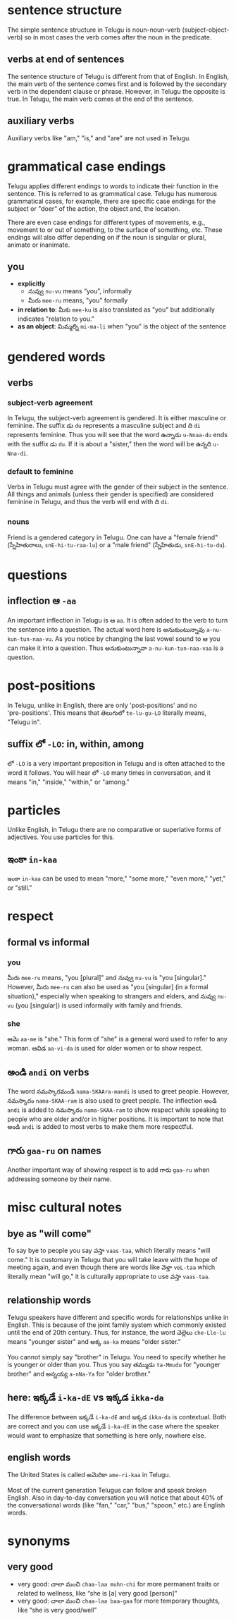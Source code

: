 # sentence structure

The simple sentence structure in Telugu is noun-noun-verb (subject-object-verb) so in most cases the verb comes after the noun in the predicate.

## verbs at end of sentences

The sentence structure of Telugu is different from that of English.  In English, the main verb of the sentence comes first and is followed by the secondary verb in the dependent clause or phrase.  However, in Telugu the opposite is true. In Telugu, the main verb comes at the end of the sentence.

## auxiliary verbs

Auxiliary verbs like "am," "is," and "are" are not used in Telugu.

# grammatical case endings

Telugu applies different endings to words to indicate their function in the sentence.  This is referred to as grammatical case.  Telugu has numerous grammatical cases, for example, there are specific case endings for the subject or "doer" of the action, the object and, the location.  

There are even case endings for different types of movements, e.g., movement to or out of something, to the surface of something, etc.  These endings will also differ depending on if the noun is singular or plural, animate or inanimate.

## you

- **explicitly**
    - నువ్వు `nu-vu` means “you”, informally
    - మీరు `mee-ru` means, "you" formally
- **in relation to**: మీకు `mee-ku` is also translated as "you" but additionally indicates "relation to you."
- **as an object**: మిమ్మల్ని `mi-ma-li` when "you" is the object of the sentence

# gendered words

## verbs

### subject-verb agreement

In Telugu, the subject-verb agreement is gendered. It is either masculine or feminine. The suffix డు `du` represents a masculine subject and ది `di` represents feminine. Thus you will see that the word ఉన్నాడు `u-Nnaa-du` ends with the suffix డు `du`. If it is about a "sister," then the word will be ఉన్నది `u-Nna-di`.

### default to feminine

Verbs in Telugu must agree with the gender of their subject in the sentence.  All things and animals (unless their gender is specified) are considered feminine in Telugu, and thus the verb will end with ది `di`.

### nouns

Friend is a gendered category in Telugu. One can have a "female friend" (స్నేహితురాలు, `snE-hi-tu-raa-lu`) or a "male friend" (స్నేహితుడు, `snE-hi-tu-du`).

# questions

## inflection ఆ `-aa`

An important inflection in Telugu is ఆ `aa`. It is often added to the verb to turn the sentence into a question. The actual word here is అనుకుంటున్నావు `a-nu-kun-tun-naa-vu`. As you notice by changing the last vowel sound to ఆ you can make it into a question. Thus అనుకుంటున్నావా `a-nu-kun-tun-naa-vaa` is a question.

# post-positions

In Telugu, unlike in English, there are only 'post-﻿positions' and no 'pre-﻿positions'. This means that తెలుగులో `te-lu-gu-LO` literally means, "Telugu in".

## suffix లో `-LO`: in, within, among

లో `-LO` is a very important preposition in Telugu and is often attached to the word it follows. You will hear లో `-LO` many times in conversation, and it means "in," "inside," "within," or "among.”

# particles

Unlike English, in Telugu there are no comparative or superlative forms of adjectives. You use particles for this.

## ఇంకా `in-kaa`

ఇంకా `in-kaa` can be used to mean "more," "some more," "even more," "yet," or "still.”

# respect

## formal vs informal

### you

మీరు `mee-ru` means, "you [plural]" and నువ్వు `nu-vu` is "you [singular]." However, మీరు `mee-ru` can also be used as "you [singular] (in a formal situation)," especially when speaking to strangers and elders, and నువ్వు `nu-vu` (you [singular]) is used informally with family and friends.

### she

ఆమె `aa-me` is "she."  This form of "she" is a general word used to refer to any woman.  ఆవిడ `aa-vi-da` is used for older women or to show respect.

## అండి `andi` on verbs

The word నమస్కారమండి `nama-SKAAra-mandi` is used to greet people. However, నమస్కారం `nama-SKAA-ram` is also used to greet people. The inflection అండి `andi` is added to నమస్కారం `nama-SKAA-ram` to show respect while speaking to people who are older and/or in higher positions.  It is important to note that అండి `andi` is added to most verbs to make them more respectful.

## గారు `gaa-ru` on names

Another important way of showing respect is to add గారు `gaa-ru` when addressing someone by their name.

# misc cultural notes

## bye as "will come"

To say bye to people you say వస్తా `vaas-taa`, which literally means "will come." It is customary in Telugu that you will take leave with the hope of meeting again, and even though there are words like వెళ్తా `veL-taa` which literally mean "will go," it is culturally appropriate to use వస్తా `vaas-taa`.

## relationship words

Telugu speakers have different and specific words for relationships unlike in English. This is because of the joint family system which commonly existed until the end of 20th century. Thus, for instance, the word చెల్లెలు `che-Lle-lu` means "younger sister" and అక్క `aa-ka` means "older sister."

You cannot simply say "brother" in Telugu. You need to specify whether he is younger or older than you. Thus you say తమ్ముడు `ta-Mmudu` for "younger brother" and అన్నయ్య `a-nNa-Ya` for "older brother."

## here: ఇక్కడే `i-ka-dE` vs ఇక్కడ `ikka-da`

The difference between ఇక్కడే `i-ka-dE` and ఇక్కడ `ikka-da` is contextual. Both are correct and you can use ఇక్కడే `i-ka-dE` in the case where the speaker would want to emphasize that something is here only, nowhere else.

## english words

The United States is called అమెరికా `ame-ri-kaa` in Telugu.

Most of the current generation Telugus can follow and speak broken English. Also in day-﻿to-﻿day conversation you will notice that about 40% of the conversational words (like "fan," "car," "bus," "spoon," etc.) are English words.

# synonyms

## very good

- very good: చాలా మంచి `chaa-laa muhn-chi` for more permanent traits or related to wellness, like “she is [a] very good [person]”
- very good: చాలా మంచి `chaa-laa baa-gaa` for more temporary thoughts, like “she is very good/well”